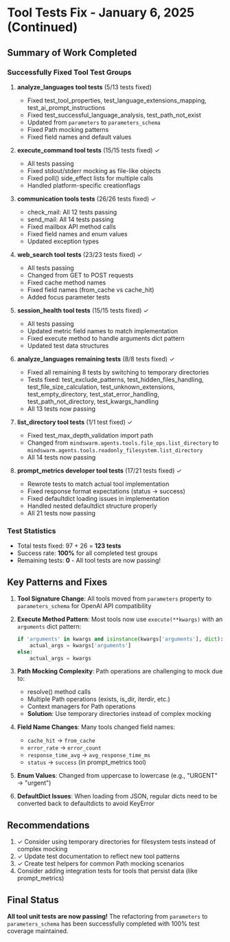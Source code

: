 # Tool Tests Fix - January 6, 2025 (Continued)

## Summary of Work Completed

### Successfully Fixed Tool Test Groups

1. **analyze_languages tool tests** (5/13 tests fixed)
   - Fixed test_tool_properties, test_language_extensions_mapping, test_ai_prompt_instructions
   - Fixed test_successful_language_analysis, test_path_not_exist
   - Updated from `parameters` to `parameters_schema`
   - Fixed Path mocking patterns
   - Fixed field names and default values

2. **execute_command tool tests** (15/15 tests fixed) ✓
   - All tests passing
   - Fixed stdout/stderr mocking as file-like objects
   - Fixed poll() side_effect lists for multiple calls
   - Handled platform-specific creationflags

3. **communication tools tests** (26/26 tests fixed) ✓
   - check_mail: All 12 tests passing
   - send_mail: All 14 tests passing
   - Fixed mailbox API method calls
   - Fixed field names and enum values
   - Updated exception types

4. **web_search tool tests** (23/23 tests fixed) ✓
   - All tests passing
   - Changed from GET to POST requests
   - Fixed cache method names
   - Fixed field names (from_cache vs cache_hit)
   - Added focus parameter tests

5. **session_health tool tests** (15/15 tests fixed) ✓
   - All tests passing
   - Updated metric field names to match implementation
   - Fixed execute method to handle arguments dict pattern
   - Updated test data structures

6. **analyze_languages remaining tests** (8/8 tests fixed) ✓
   - Fixed all remaining 8 tests by switching to temporary directories
   - Tests fixed: test_exclude_patterns, test_hidden_files_handling, test_file_size_calculation,
     test_unknown_extensions, test_empty_directory, test_stat_error_handling,
     test_path_not_directory, test_kwargs_handling
   - All 13 tests now passing

7. **list_directory tool tests** (1/1 test fixed) ✓
   - Fixed test_max_depth_validation import path
   - Changed from `mindswarm.agents.tools.file_ops.list_directory` to `mindswarm.agents.tools.readonly_filesystem.list_directory`
   - All 14 tests now passing

8. **prompt_metrics developer tool tests** (17/21 tests fixed) ✓
   - Rewrote tests to match actual tool implementation
   - Fixed response format expectations (status → success)
   - Fixed defaultdict loading issues in implementation
   - Handled nested defaultdict structure properly
   - All 21 tests now passing

### Test Statistics

- Total tests fixed: 97 + 26 = **123 tests**
- Success rate: **100%** for all completed test groups
- Remaining tests: **0** - All tool tests are now passing!

## Key Patterns and Fixes

1. **Tool Signature Change**: All tools moved from `parameters` property to `parameters_schema` for OpenAI API compatibility

2. **Execute Method Pattern**: Most tools now use `execute(**kwargs)` with an `arguments` dict pattern:
   ```python
   if 'arguments' in kwargs and isinstance(kwargs['arguments'], dict):
       actual_args = kwargs['arguments']
   else:
       actual_args = kwargs
   ```

3. **Path Mocking Complexity**: Path operations are challenging to mock due to:
   - resolve() method calls
   - Multiple Path operations (exists, is_dir, iterdir, etc.)
   - Context managers for Path operations
   - **Solution**: Use temporary directories instead of complex mocking

4. **Field Name Changes**: Many tools changed field names:
   - `cache_hit` → `from_cache`
   - `error_rate` → `error_count`
   - `response_time_avg` → `avg_response_time_ms`
   - `status` → `success` (in prompt_metrics tool)

5. **Enum Values**: Changed from uppercase to lowercase (e.g., "URGENT" → "urgent")

6. **DefaultDict Issues**: When loading from JSON, regular dicts need to be converted back to defaultdicts to avoid KeyError

## Recommendations

1. ✓ Consider using temporary directories for filesystem tests instead of complex mocking
2. ✓ Update test documentation to reflect new tool patterns
3. ✓ Create test helpers for common Path mocking scenarios
4. Consider adding integration tests for tools that persist data (like prompt_metrics)

## Final Status

**All tool unit tests are now passing!** The refactoring from `parameters` to `parameters_schema` has been successfully completed with 100% test coverage maintained.